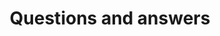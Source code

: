 ---
layout: landing-page
sectionKey: Community
eleventyNavigation:
  parent: Community
title: Questions and answers
description: A page dedicated to some questions you may have on how to get involved.
details:
  <ol class="govuk-list govuk-list--number govuk-heading-m">
    <li class="govuk-!-margin-bottom-6">
      <h2 class="govuk-heading-m govuk-!-margin-bottom-1">Who can contribute to the Publishing Design Guide?</h2>
      <p class="govuk-body">Anyone, from any team or disciplines is welcome to contribute in any way.</p>
    </li>
    <li class="govuk-!-margin-bottom-6">
      <h2 class="govuk-heading-m govuk-!-margin-bottom-1">When should I work on documentation?</h2>
      <p class="govuk-body">If you or your team have created anything new, completed research or made any updates, it should be reflected here.</p>
    </li>
    <li class="govuk-!-margin-bottom-6">
      <h2 class="govuk-heading-m govuk-!-margin-bottom-1">How do I know what to include?</h2>
      <p class="govuk-body">We have created documentation template to help provide guidance on what to include in the documentation.</p>
      <p class="govuk-body">Below are code previews of documentation template:</p>
      <ul class="govuk-list">
        <li>
          <a class="govuk-link" href="https://github.com/alphagov/govuk-design-guide/blob/main/docs/components/*component-documentation-template.md?plain=1" rel="noopener noreferrer" target="_blank">Component documentation template (opens in a new tab)</a>
        </li>
        <li>
          <a class="govuk-link" href="https://github.com/alphagov/govuk-design-guide/blob/main/docs/patterns/*pattern-documentation-template.md?plain=1" rel="noopener noreferrer" target="_blank">Pattern documentation template (opens in a new tab)</a>
        </li>
        <li>
          <a class="govuk-link" href="https://github.com/alphagov/govuk-design-guide/blob/main/docs/frontend-templates/*frontend-template-documentation-template.md?plain=1" rel="noopener noreferrer" target="_blank">Frontend template documentation template (opens in a new tab)</a>
        </li>
      </ul>
    </li>
    <li class="govuk-!-margin-bottom-6">
      <h2 class="govuk-heading-m govuk-!-margin-bottom-1">Can I propose a change?</h2>
      <p class="govuk-body">Anyone can suggest an improvement, report a bug or correct an error on our pages. Look for the ‘Help improve this page’ section at the bottom of each page.</p>
      <p class="govuk-body">Instructions on how to contribute can be found on the Publishing Design Guide's <a class="govuk-link" href="https://github.com/alphagov/govuk-design-guide?tab=readme-ov-file#how-to-contribute" rel="noopener noreferrer" target="_blank">GitHub repository (opens in a new tab)</a>.</p>
    </li>
    <li class="govuk-!-margin-bottom-6">
      <h2 class="govuk-heading-m govuk-!-margin-bottom-1">What if I don't feel comfortable using GitHub?</h2>
      <p class="govuk-body">For the time being you can create an <a class="govuk-link" href="https://github.com/alphagov/govuk-design-guide/issues" rel="noopener noreferrer" target="_blank">new issue (opens in a new tab)</a> within the Publishing Design Guide's GitHub repository.</p>
    </li>
    <li class="govuk-!-margin-bottom-6">
      <h2 class="govuk-heading-m govuk-!-margin-bottom-1">Are contributions checked before they are live?</h2>
      <p class="govuk-body">Any contribution is made in the form of a <code class="x-govuk-code x-govuk-code--inline">pull request</code> (<code class="x-govuk-code x-govuk-code--inline">PR</code>) on GitHub. Every <code class="x-govuk-code x-govuk-code--inline">PR</code> is checked and approved by two members within the GOV.UK design community before it goes live.</p>
    </li>
    <li class="govuk-!-margin-bottom-6">
      <h2 class="govuk-heading-m govuk-!-margin-bottom-1">What if I don’t have all the information?</h2>
      <p class="govuk-body">If you have only limited knowledge or evidence for what you are documenting, don’t let that stop you. Make a start, ask for help, prompt others with additional knowledge to support you, etc.</p>
    </li>
  </ol>
---